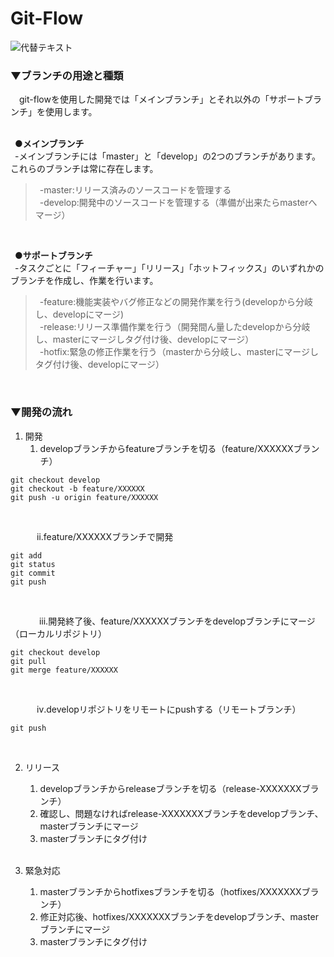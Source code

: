 # Git-Flow

![代替テキスト](https://image.itmedia.co.jp/ait/articles/1708/01/at-it-git-15-001.jpg)
<br>

### ▼ブランチの用途と種類<br>
　git-flowを使用した開発では「メインブランチ」とそれ以外の「サポートブランチ」を使用します。<br>
<br>

&ensp;**●メインブランチ**<br>
&ensp;-メインブランチには「master」と「develop」の2つのブランチがあります。これらのブランチは常に存在します。<br>
>&ensp;-master:リリース済みのソースコードを管理する<br>
>&ensp;-develop:開発中のソースコードを管理する（準備が出来たらmasterへマージ）<br>
<br>

&ensp;**●サポートブランチ**<br>
&ensp;-タスクごとに「フィーチャー」「リリース」「ホットフィックス」のいずれかのブランチを作成し、作業を行います。<br>
>&ensp;-feature:機能実装やバグ修正などの開発作業を行う(developから分岐し、developにマージ)<br>
>&ensp;-release:リリース準備作業を行う（開発間ん量したdevelopから分岐し、masterにマージしタグ付け後、developにマージ）<br>
>&ensp;-hotfix:緊急の修正作業を行う（masterから分岐し、masterにマージしタグ付け後、developにマージ）<br>
<br>

### ▼開発の流れ<br>
1. 開発<br>
    1.  developブランチからfeatureブランチを切る（feature/XXXXXXブランチ）<br>
  ```
  git checkout develop
  git checkout -b feature/XXXXXX
  git push -u origin feature/XXXXXX
  ```
  <br>
  
  &emsp;&emsp;&emsp;ⅱ.feature/XXXXXXブランチで開発<br>
  ```
  git add
  git status
  git commit
  git push
  ```
   <br>
   
   &emsp;&emsp;&emsp; ⅲ.開発終了後、feature/XXXXXXブランチをdevelopブランチにマージ（ローカルリポジトリ）<br>
   ```
   git checkout develop
   git pull
   git merge feature/XXXXXX
   ```
   <br>
   
   &emsp;&emsp;&emsp;ⅳ.developリポジトリをリモートにpushする（リモートブランチ）<br>
   ```
   git push
   ```
   <br>
   
2. リリース
   1. developブランチからreleaseブランチを切る（release-XXXXXXXブランチ）<br>
   2. 確認し、問題なければrelease-XXXXXXXブランチをdevelopブランチ、masterブランチにマージ<br>
   3. masterブランチにタグ付け<br>
   <br>
 
3. 緊急対応
   1. masterブランチからhotfixesブランチを切る（hotfixes/XXXXXXXブランチ）<br>
   2. 修正対応後、hotfixes/XXXXXXXブランチをdevelopブランチ、masterブランチにマージ<br>
   3. masterブランチにタグ付け<br>
   <br>
<br>

